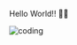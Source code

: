 Hello World!! 👋🏾

![coding](https://user-images.githubusercontent.com/90474673/174702425-d6e72191-bce6-48aa-887e-1472c21b7a3f.gif)
